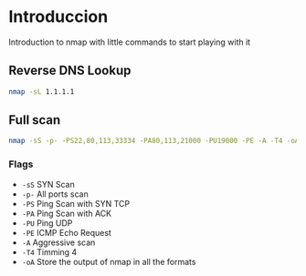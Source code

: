 # Introduccion

Introduction to nmap with little commands to start playing with it

## Reverse DNS Lookup

```bash
nmap -sL 1.1.1.1
```

## Full scan

```bash
nmap -sS -p- -PS22,80,113,33334 -PA80,113,21000 -PU19000 -PE -A -T4 -oA full-scan-tcp 192.168.1.0/24
```

### Flags

- `-sS` SYN Scan
- `-p-` All ports scan
- `-PS` Ping Scan with SYN TCP
- `-PA` Ping Scan with ACK
- `-PU` Ping UDP
- `-PE` ICMP Echo Request
- `-A` Aggressive scan
- `-T4` Timming 4
- `-oA` Store the output of nmap in all the formats
